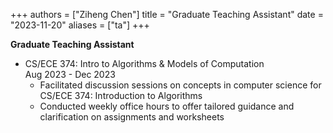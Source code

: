 +++
authors = ["Ziheng Chen"]
title = "Graduate Teaching Assistant"
date = "2023-11-20"
aliases = ["ta"]
+++
 
**Graduate Teaching Assistant**
- CS/ECE 374: Intro to Algorithms & Models of Computation  
Aug 2023 - Dec 2023
    - Facilitated discussion sessions on concepts in computer science for CS/ECE 374: Introduction to Algorithms
    - Conducted weekly office hours to offer tailored guidance and clarification on assignments and worksheets

